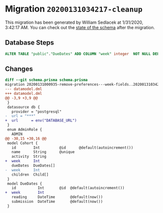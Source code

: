 # Migration `20200131034217-cleanup`

This migration has been generated by William Sedlacek at 1/31/2020, 3:42:17 AM.
You can check out the [state of the schema](./schema.prisma) after the migration.

## Database Steps

```sql
ALTER TABLE "public"."DueDates" ADD COLUMN "week" integer  NOT NULL DEFAULT 0;
```

## Changes

```diff
diff --git schema.prisma schema.prisma
migration 20200131000935-remove-preferences---week-fields..20200131034217-cleanup
--- datamodel.dml
+++ datamodel.dml
@@ -3,9 +3,9 @@
 }
 datasource db {
   provider = "postgresql"
-  url = "***"
+  url      = env("DATABASE_URL")
 }
 enum AdminRole {
   ADMIN
@@ -30,15 +30,16 @@
 model Cohort {
   id        Int         @id      @default(autoincrement())
   name      String      @unique
   activity  String
+  week      Int
   dueDates  DueDates[]
-  week      Int
   children  Child[]
 }
 model DueDates {
   id          Int       @id  @default(autoincrement())
+  week        Int
   reading     DateTime       @default(now())
   submission  DateTime       @default(now())
 }
```


